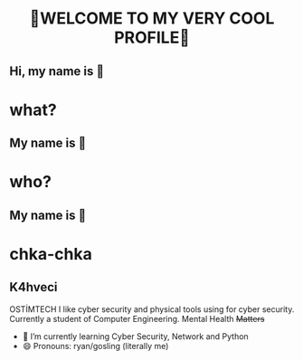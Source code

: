 <h1 align="center"> 🌟WELCOME TO MY VERY COOL PROFILE🌟 </h1>

## Hi, my name is 👋
# what?
## My name is 👋 
# who?
## My name is 👋 
# chka-chka

##        K4hveci

OSTİMTECH
I like cyber security and physical tools using for cyber security.
Currently a student of Computer Engineering.
Mental Health ~~Matters~~
<!--
**K4hveci/K4hveci** is a ✨ _special_ ✨ repository because its `README.md` (this file) appears on your GitHub profile.

Here are some ideas to get you started:

- 🔭 I’m currently working on ...
- 🌱 I’m currently learning ...
- 👯 I’m looking to collaborate on ...
- 🤔 I’m looking for help with ...
- 💬 Ask me about ...
- 📫 How to reach me: ...
- 😄 Pronouns: ...
- ⚡ Fun fact: ...
-->
- 🌱 I’m currently learning Cyber Security, Network and Python
- 😄 Pronouns: ryan/gosling (literally me)
